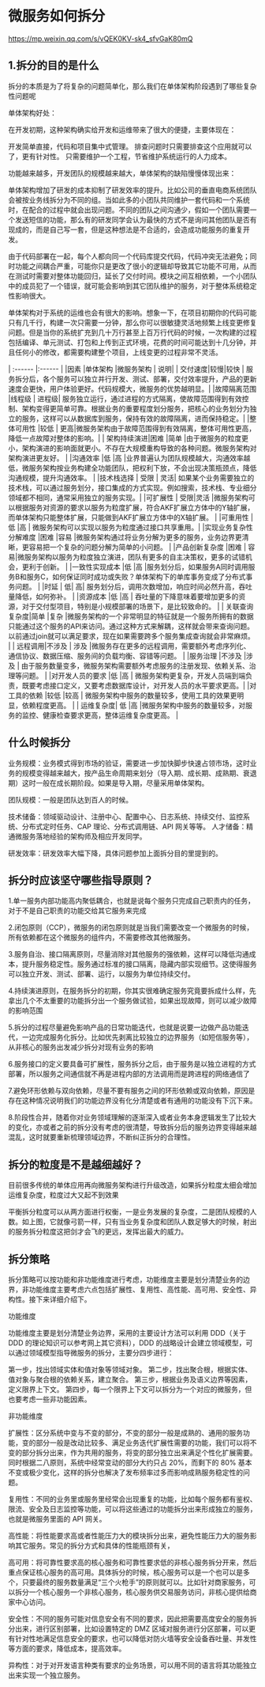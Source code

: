 # 微服务如何拆分

https://mp.weixin.qq.com/s/vQEK0KV-sk4_sfvGaK80mQ

## 1.拆分的目的是什么

拆分的本质是为了将复杂的问题简单化，那么我们在单体架构阶段遇到了哪些复杂性问题呢

单体架构好处：

在开发初期，这种架构确实给开发和运维带来了很大的便捷，主要体现在：

开发简单直接，代码和项目集中式管理。
排查问题时只需要排查这个应用就可以了，更有针对性。
只需要维护一个工程，节省维护系统运行的人力成本。


功能越来越多，开发团队的规模越来越大，单体架构的缺陷慢慢体现出来：

单体架构增加了研发的成本抑制了研发效率的提升。比如公司的垂直电商系统团队会被按业务线拆分为不同的组。当如此多的小团队共同维护一套代码和一个系统时，在配合的过程中就会出现问题。不同的团队之间沟通少，假如一个团队需要一个发送短信的功能，那么有的研发同学会认为最快的方式不是询问其他团队是否有现成的，而是自己写一套，但是这种想法是不合适的，会造成功能服务的重复开发。

由于代码部署在一起，每个人都向同一个代码库提交代码，代码冲突无法避免；同时功能之间耦合严重，可能你只是更改了很小的逻辑却导致其它功能不可用，从而在测试时需要对整体功能回归，延长了交付时间。模块之间互相依赖，一个小团队中的成员犯了一个错误，就可能会影响到其它团队维护的服务，对于整体系统稳定性影响很大。

单体架构对于系统的运维也会有很大的影响。想象一下，在项目初期你的代码可能只有几千行，构建一次只需要一分钟，那么你可以很敏捷灵活地频繁上线变更修复问题。但是当你的系统扩充到几十万行甚至上百万行代码的时候，一次构建的过程包括编译、单元测试、打包和上传到正式环境，花费的时间可能达到十几分钟，并且任何小的修改，都需要构建整个项目，上线变更的过程非常不灵活。

| :------ |:------ |
|因素 |单体架构 |微服务架构 | 说明|
| 交付速度|较慢|较快 | 服务拆分后，各个服务可以独立并行开发、测试、部署，交付效率提升，产品的更新速度会更快，用户体验更好。代码规模大，微服务的优势越明显。|
|故障隔离范围 |线程级 | 进程级| 服务独立运行，通过进程的方式隔离，使故障范围得到有效控制、架构变得更简单可靠。根据业务的重要程度划分服务，把核心的业务划分为独立的服务，这样可以从数据库到服务，保持有效的故障隔离，进而保持稳定。|
|整体可用性 |较低 | 更高|微服务架构由于故障范围得到有效隔离，整体可用性更高，降低一点故障对整体的影响。|
| 架构持续演进|困难 |简单 |由于微服务的粒度更小，架构演进的影响面就更小。不存在大规模重构导致的各种问题。微服务架构对架构演进更友好。 |
|沟通效率 |低 |高 |业界普遍认为团队规模越大，沟通效率越低，微服务架构按业务构建全功能团队，把权利下放，不会出现决策瓶颈点，降低沟通规模，提升沟通效率。 |
|技术栈选择 | 受限	| 灵活| 如果某个业务需要独立的技术栈，可以通过服务划分，接口集成的方式实现。例如搜索，技术栈、专业细分领域都不相同，通常采用独立的服务实现。|
|可扩展性 | 受限|灵活 |微服务架构可以根据服务对资源的要求以服务为粒度扩展，符合AKF扩展立方体中的Y轴扩展，而单体架构只能整体扩展，只能做到AKF扩展立方体中的X轴扩展。 |
|可重用性 |低 |高 | 微服务架构可以实现以服务为粒度通过接口共享重用。|
|实现业务复杂性分解难度 |困难 |容易 |微服务架构通过将业务分解为更多的服务，业务边界更清晰，更容易把一个复杂的问题分解为简单的小问题。 |
|产品创新复杂度 |困难 | 容易|微服务架构以服务为粒度独立演进，团队有更多的自主决策权，更多的试错机会，更利于创新。 |
|一致性实现成本 |低 |高 |服务划分后，如果服务A同时调用服务B和服务C，如何保证同时成功或失败？单体架构下的单库事务变成了分布式事务问题。 |
|时延 | 低| 高|	服务划分后，调用次数增加，响应时间必然升高，吞吐量降低，如何弥补。 |
|资源成本	 |低 |高 |	吞吐量的下降意味着要增加更多的资源，对于交付型项目，特别是小规模部署的场景下，是比较致命的。 |
| 关联查询复杂度|简单 |复杂 |微服务架构的一个非常明显的特征就是一个服务所拥有的数据只能通过这个服务的API来访问。通过这种方式来解耦，这样就会带来查询问题。以前通过join就可以满足要求，现在如果需要跨多个服务集成查询就会非常麻烦。 |
| 远程调用|不涉及 |	涉及 |微服务存在更多的远程调用，需要额外考虑序列化、通信协议、数据压缩、服务间的负载均衡、容错等问题。 |
|服务治理 |不涉及 |涉及 |	由于服务数量变多，微服务架构需要额外考虑服务的注册发现、依赖关系、治理等问题。 |
|对开发人员的要求 |低 |高 | 微服务架构更复杂，开发人员端到端负责，既要考虑接口定义，又要考虑数据库设计，对开发人员的水平要求更高。|
|对工具的依赖 |较低 |较高 |	微服务架构中服务的数量较多，使用工具的效果更明显，依赖程度更高。 |
| 运维复杂度|	低 |高 |微服务架构中服务的数量较多，对服务的监控、健康检查要求更高，整体运维复杂度更高。 |

## 什么时候拆分

业务规模：业务模式得到市场的验证，需要进一步加快脚步快速占领市场，这时业务的规模变得越来越大，按产品生命周期来划分（导入期、成长期、成熟期、衰退期）这时一般在成长期阶段。如果是导入期，尽量采用单体架构。

团队规模：一般是团队达到百人的时候。

技术储备：领域驱动设计、注册中心、配置中心、日志系统、持续交付、监控系统、分布式定时任务、CAP 理论、分布式调用链、API 网关等等。
人才储备：精通微服务落地经验的架构师及相应开发同学。

研发效率：研发效率大幅下降，具体问题参加上面拆分目的里提到的。

## 拆分时应该坚守哪些指导原则？

1.单一服务内部功能高内聚低耦合，也就是说每个服务只完成自己职责内的任务，对于不是自己职责的功能交给其它服务来完成

2.闭包原则（CCP），微服务的闭包原则就是当我们需要改变一个微服务的时候，所有依赖都在这个微服务的组件内，不需要修改其他微服务。

3.服务自治、接口隔离原则，尽量消除对其他服务的强依赖，这样可以降低沟通成本，提升服务稳定性。服务通过标准的接口隔离，隐藏内部实现细节。这使得服务可以独立开发、测试、部署、运行，以服务为单位持续交付。

4.持续演进原则，在服务拆分的初期，你其实很难确定服务究竟要拆成什么样，先拿出几个不太重要的功能拆分出一个服务做试验，如果出现故障，则可以减少故障的影响范围

5.拆分的过程尽量避免影响产品的日常功能迭代，也就是说要一边做产品功能迭代，一边完成服务化拆分。比如优先剥离比较独立的边界服务（如短信服务等），从非核心的服务出发减少拆分对现有业务的影响

6.服务接口的定义要具备可扩展性，服务拆分之后，由于服务是以独立进程的方式部署，所以服务之间通信就不再是进程内部的方法调用而是跨进程的网络通信了

7.避免环形依赖与双向依赖，尽量不要有服务之间的环形依赖或双向依赖，原因是存在这种情况说明我们的功能边界没有化分清楚或者有通用的功能没有下沉下来。

8.阶段性合并，随着你对业务领域理解的逐渐深入或者业务本身逻辑发生了比较大的变化，亦或者之前的拆分没有考虑的很清楚，导致拆分后的服务边界变得越来越混乱，这时就要重新梳理领域边界，不断纠正拆分的合理性。

## 拆分的粒度是不是越细越好？

目前很多传统的单体应用再向微服务架构进行升级改造，如果拆分粒度太细会增加运维复杂度，粒度过大又起不到效果

平衡拆分粒度可以从两方面进行权衡，一是业务发展的复杂度，二是团队规模的人数。如上图，它就像弓箭一样，只有当业务复杂度和团队人数足够大的时候，射出的服务拆分粒度这把剑才会飞的更远，发挥出最大的威力。

## 拆分策略

拆分策略可以按功能和非功能维度进行考虑，功能维度主要是划分清楚业务的边界，非功能维度主要考虑六点包括扩展性、复用性、高性能、高可用、安全性、异构性。接下来详细介绍下。

功能维度

功能维度主要是划分清楚业务边界，采用的主要设计方法可以利用 DDD（关于 DDD 的理论知识可以参考网上其它资料），DDD 的战略设计会建立领域模型，可以通过领域模型指导微服务的拆分，主要分四步进行：

第一步，找出领域实体和值对象等领域对象。
第二步，找出聚合根，根据实体、值对象与聚合根的依赖关系，建立聚合。
第三步，根据业务及语义边界等因素，定义限界上下文。
第四步，每一个限界上下文可以拆分为一个对应的微服务，但也要考虑一些非功能因素。

非功能维度

扩展性：区分系统中变与不变的部分，不变的部分一般是成熟的、通用的服务功能，变的部分一般是改动比较多、满足业务迭代扩展性需要的功能，我们可以将不变的部分拆分出来，作为共用的服务，将变的部分独立出来满足个性化扩展需要。同时根据二八原则，系统中经常变动的部分大约只占 20%，而剩下的 80% 基本不变或极少变化，这样的拆分也解决了发布频率过多而影响成熟服务稳定性的问题。

复用性：不同的业务里或服务里经常会出现重复的功能，比如每个服务都有鉴权、限流、安全及日志监控等功能，可以将这些通过的功能拆分出来形成独立的服务，也就是微服务里面的 API 网关。


高性能：将性能要求高或者性能压力大的模块拆分出来，避免性能压力大的服务影响其它服务。常见的拆分方式和具体的性能瓶颈有关，

高可用：将可靠性要求高的核心服务和可靠性要求低的非核心服务拆分开来，然后重点保证核心服务的高可用。具体拆分的时候，核心服务可以是一个也可以是多个，只要最终的服务数量满足“三个火枪手”的原则就可以。比如针对商家服务，可以拆分一个核心服务一个非核心服务，核心服务供交易服务访问，非核心提供给商家中心访问。

安全性：不同的服务可能对信息安全有不同的要求，因此把需要高度安全的服务拆分出来，进行区别部署，比如设置特定的 DMZ 区域对服务进行分区部署，可以更有针对性地满足信息安全的要求，也可以降低对防火墙等安全设备吞吐量、并发性等方面的要求，降低成本，提高效率。

异构性：对于对开发语言种类有要求的业务场景，可以用不同的语言将其功能独立出来实现一个独立服务。